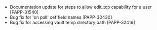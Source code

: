 * Documentation update for steps to allow edit_tcp capability for a user [PAPP-31540]
* Bug fix for 'on poll' cef field names [PAPP-30430]
* Bug fix for accessing vault temp directory path [PAPP-32416]